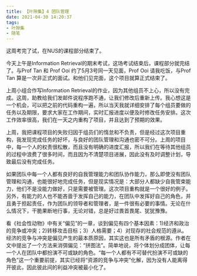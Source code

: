 ```yaml
---
title: 【叶隙集】4 团队管理
date: 2021-04-30 14:20:37
tags:
- 叶隙集
- 随笔
---
```


这周考完了试，在NUS的课程部分结束了。

<!--more-->

今天上午是Information Retrieval的期末考试，这场考试结束后，课程部分就完结了。与Prof Tan 和 Prof Ooi 约了5月3号同一天见面，Prof Ooi 请我吃饭，与Prof Tan 算是一次非正式的面试。和他们见完面，这个项目就算正式结束了。

上周小组合作写Information Retrieval的作业，因为其他组员不上心，所以没有完成。这周，助教给我们发邮件说程序跑不通，让我们修改后重新上传。我心想这是一个机会，可以把之前的代码重构一遍，所以当天我就详细安排了每个组员要做的任务以及期限，要求大家在工作期间，实时汇报进度以便及时修改任务安排。这次工作效率很高，我们在一天之内重构了项目，并且达到了预期的效果。

上周，我把课程项目的失败归因于组员们的惰怠和不负责，但是经过这次项目重构，我发现完成任务的好坏，与良好的团队管理和沟通也密不可分。上周的项目中，每一个人的权责很松散，而且没有明确的进度汇报，所以我们在等待其他组员的过程中浪费了很多时间，而且因为不清楚项目进展，因此没有及时调整计划，导致最后没有完成任务。

如果团队中每一个人都有良好的自我管理能力和团队协作能力，那么即使没有团队管理和沟通，也能很好地完成任务，但是现实情况是：大部分人都缺少自我管束能力，他们不是没能力做好，只是需要被管理。这次项目重构就是一个很好的例子。另外，有能力的人也不能吝啬于发挥自己的能力，在团队中发挥好自己的角色，并且勇于担起责任，作为团队的领导者和管理者，是一件很有必要的事情。无论在什么情况下，干脆果断地行事，无论对错，总是好过畏首畏尾、犹犹豫豫。

看《社会性动物》中有关“偏见”的一章，谈到偏见有四个基本因素：1)经济和政治的竞争或冲突；2)转移攻击目标；3）人格需要；4）对现存的社会规范的遵从。经济的竞争与冲突是偏见产生的最本质原因，其实这也是所有矛盾的根源。作者在文中提出了一个方法来消弭偏见：“拼图法”。简单地说，将个体划分成团体，让每一个人在团队中都扮演不可或缺的角色。“每一个人都有不可替代扮演不可或缺的角色”这一个重要前提，其实已经将“资源的竞争与冲突”化解，因为没有人能离得开彼此，因此彼此间的利益冲突被最小化了。